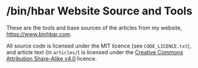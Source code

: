 # /bin/hbar Website Source and Tools

These are the tools and base sources of the articles from my website,
https://www.binhbar.com.

All source code is licensed under the MIT licence (see `CODE_LICENCE.txt`), and
article text (in `articles/`) is licensed under the [Creative Commons
Attribution Share-Alike v4.0](https://creativecommons.org/licenses/by-sa/4.0/)
licence.
